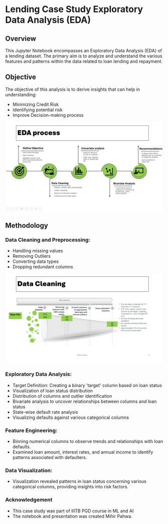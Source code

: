 # Lending Case Study Exploratory Data Analysis (EDA)

## Overview
This Jupyter Notebook encompasses an Exploratory Data Analysis (EDA) of a lending dataset. The primary aim is to analyze and understand the various features and patterns within the data related to loan lending and repayment.

## Objective
The objective of this analysis is to derive insights that can help in understanding:
- Minimizing Credit Risk
- Identifying potential risk 
- Improve Decision-making process

![EDA Process](presentation/EDA%20process%20image.png)

## Methodology
### Data Cleaning and Preprocessing:
- Handling missing values
- Removing Outliers
- Converting data types
- Dropping redundant columns

![Data cleaning ](presentation/Data%20cleaning.png)

  
### Exploratory Data Analysis:
- Target Definition: Creating a binary 'target' column based on loan status
- Visualization of loan status distribution
- Distribution of columns and outlier identification
- Bivariate analysis to uncover relationships between columns and loan status
- State-wise default rate analysis
- Visualizing defaults against various categorical columns

### Feature Engineering:
- Binning numerical columns to observe trends and relationships with loan defaults.
- Examined loan amount, interest rates, and annual income to identify patterns associated with defaulters.

### Data Visualization:
- Visualization revealed patterns in loan status concerning various categorical columns, providing insights into risk factors.

### Acknowledgement  
- This case study was part of IIITB PGD course in ML and AI
- The notebook and presentation was created Mihir Pahwa.  
